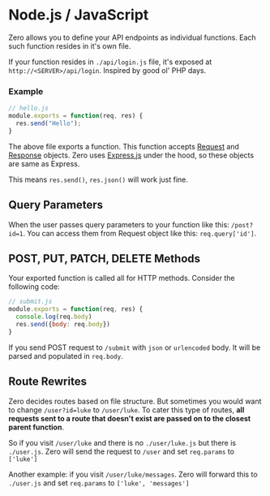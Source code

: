# Node.js / JavaScript

Zero allows you to define your API endpoints as individual functions. Each such function resides in it's own file.

If your function resides in `./api/login.js` file, it's exposed at `http://<SERVER>/api/login`. Inspired by good ol' PHP days.


### Example
```js
// hello.js
module.exports = function(req, res) {
  res.send("Hello");
}
```

The above file exports a function. This function accepts [Request](https://expressjs.com/en/4x/api.html#req) and [Response](https://expressjs.com/en/4x/api.html#res) objects. Zero uses [Express.js](https://expressjs.com/) under the hood, so these objects are same as Express.

This means `res.send()`, `res.json()` will work just fine.



## Query Parameters

When the user passes query parameters to your function like this: `/post?id=1`. You can access them from Request object like this: `req.query['id']`. 

## POST, PUT, PATCH, DELETE Methods

Your exported function is called all for HTTP methods. Consider the following code:

```js
// submit.js
module.exports = function(req, res) {
  console.log(req.body)
  res.send({body: req.body})
}
```

If you send POST request to `/submit` with `json` or `urlencoded` body. It will be parsed and populated in `req.body`.

## Route Rewrites
Zero decides routes based on file structure. But sometimes you would want to change `/user?id=luke` to `/user/luke`. To cater this type of routes, **all requests sent to a route that doesn't exist are passed on to the closest parent function**. 

So if you visit `/user/luke` and there is no `./user/luke.js` but there is `./user.js`. Zero will send the request to `/user` and set `req.params` to `['luke']`

Another example: if you visit `/user/luke/messages`. Zero will forward this to `./user.js` and set `req.params` to `['luke', 'messages']`